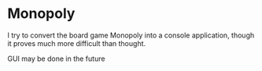 # Monopoly

I try to convert the board game Monopoly into a console application, though it proves much more difficult than thought.

GUI may be done in the future
